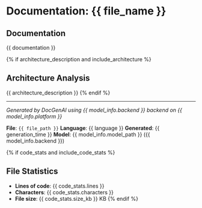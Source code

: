 # Documentation: {{ file_name }}

## Documentation

{{ documentation }}

{% if architecture_description and include_architecture %}
## Architecture Analysis

{{ architecture_description }}
{% endif %}

---

*Generated by DocGenAI using {{ model_info.backend }} backend on {{ model_info.platform }}*

**File**: `{{ file_path }}`
**Language**: {{ language }}
**Generated**: {{ generation_time }}
**Model**: {{ model_info.model_path }} ({{ model_info.backend }})

{% if code_stats and include_code_stats %}
## File Statistics

- **Lines of code**: {{ code_stats.lines }}
- **Characters**: {{ code_stats.characters }}
- **File size**: {{ code_stats.size_kb }} KB
{% endif %}
